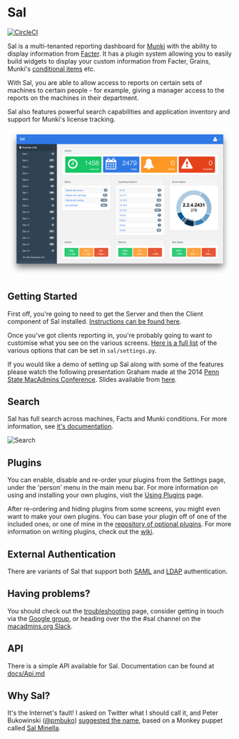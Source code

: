 # Sal
[![CircleCI](https://circleci.com/gh/salopensource/sal.svg?style=svg)](https://circleci.com/gh/salopensource/sal)

Sal is a multi-tenanted reporting dashboard for [Munki](https://github.com/munki/munki/) with the ability to display information from [Facter](http://puppetlabs.com/facter). It has a plugin system allowing you to easily build widgets to display your custom information from Facter, Grains, Munki's [conditional items](https://github.com/munki/munki/wiki/Conditional-Items) etc.

With Sal, you are able to allow access to reports on certain sets of machines to certain people - for example, giving a manager access to the reports on the machines in their department.

Sal also features powerful search capabilities and application inventory and support for Munki's license tracking.

![Sal](https://github.com/salopensource/sal/raw/master/assets/Sal.png)

## Getting Started

First off, you're going to need to get the Server and then the Client component of Sal installed. [Instructions can be found here](https://github.com/salopensource/sal/wiki/Getting-Started).

Once you've got clients reporting in, you're probably going to want to customise what you see on the various screens. [Here is a full list](https://github.com/salopensource/sal/wiki/Settings) of the various options that can be set in ``sal/settings.py``.

If you would like a demo of setting up Sal along with some of the features please watch the following presentation Graham made at the 2014 [Penn State MacAdmins Conference](http://youtu.be/BPTJnz27T44?t=21m28s). Slides available from [here](http://grahamgilbert.com/images/posts/2014-07-09/Multi_site_Munki.pdf).

## Search

Sal has full search across machines, Facts and Munki conditions. For more information, see [it's documentation](https://github.com/salopensource/sal/wiki/Search).

![Search](https://github.com/salopensource/sal/raw/master/assets/Built%20search.png)

## Plugins

You can enable, disable and re-order your plugins from the Settings page, under the 'person' menu in the main menu bar. For more information on using and installing your own plugins, visit the [Using Plugins](https://github.com/salopensource/sal/wiki/Installing-and-using-plugins) page.

After re-ordering and hiding plugins from some screens, you might even want to make your own plugins. You can base your plugin off of one of the included ones, or one of mine in the [repository of optional plugins](https://github.com/salopensource/grahamgilbert-plugins). For more information on writing plugins, check out the [wiki](https://github.com/salopensource/sal/wiki).

## External Authentication

There are variants of Sal that support both [SAML](https://hub.docker.com/r/macadmins/sal-saml/) and [LDAP](https://hub.docker.com/r/macadmins/sal-ldap/) authentication.

## Having problems?

You should check out the [troubleshooting](https://github.com/salopensource/sal/wiki/Troubleshooting) page, consider getting in touch via the [Google group](http://groups.google.com/group/sal-discuss), or heading over the the #sal channel on the [macadmins.org Slack](http://macadmins.org).

## API

There is a simple API available for Sal. Documentation can be found at [docs/Api.md](https://github.com/salopensource/sal/wiki/API)

## Why Sal?

It's the Internet's fault! I asked on Twitter what I should call it, and Peter Bukowinski ([@pmbuko](https://twitter.com/pmbuko)) [suggested the name](https://twitter.com/pmbuko/status/377155523726290944), based on a Monkey puppet called [Sal Minella](http://muppet.wikia.com/wiki/Sal_Minella).
